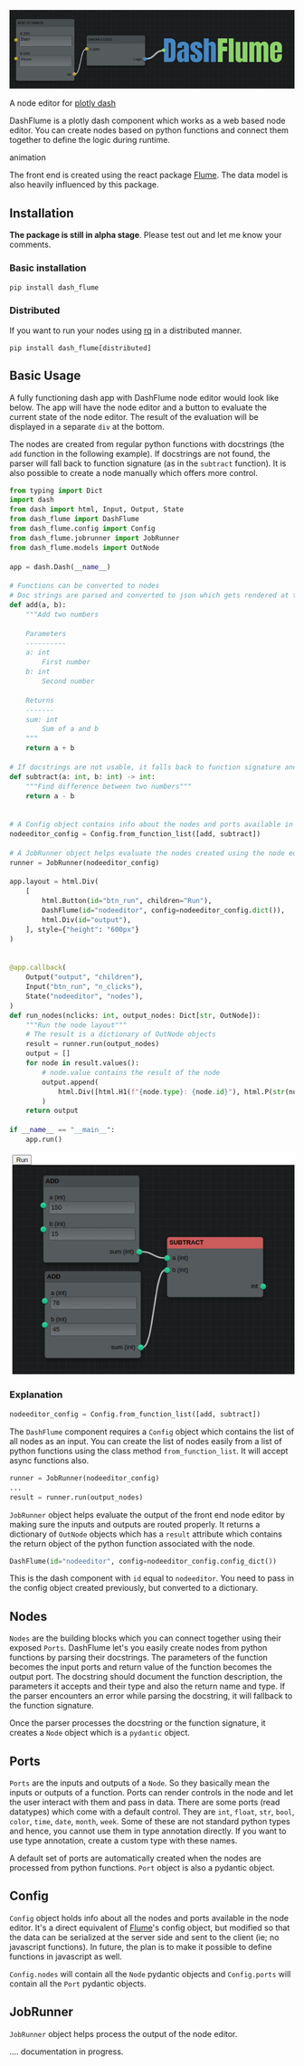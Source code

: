 ![DashFlume](./docs/source/images/logo.png)

A node editor for [plotly dash](https://dash.plotly.com/)

DashFlume is a plotly dash component which works as a web based node editor.
You can create nodes based on python functions and connect them together to define
the logic during runtime.

animation

The front end is created using the react package [Flume](https://flume.dev). The
data model is also heavily influenced by this package.
## Installation

**The package is still in alpha stage**. Please test out and let me know your
comments.

### Basic installation

```
pip install dash_flume
```

### Distributed
If you want to run your nodes using [rq](https://python-rq.org/) in a distributed
manner.
```
pip install dash_flume[distributed]
```
## Basic Usage

A fully functioning dash app with DashFlume node editor would look like below.
The app will have the node editor and a button to evaluate the current state of
the node editor. The result of the evaluation will be displayed in a separate `div`
at the bottom.

The nodes are created from regular python functions with docstrings (the `add`
function in the following example). If docstrings are not found, the parser will
fall back to function signature (as in the `subtract` function).
It is also possible to create a node manually which offers more control.

```python
from typing import Dict
import dash
from dash import html, Input, Output, State
from dash_flume import DashFlume
from dash_flume.config import Config
from dash_flume.jobrunner import JobRunner
from dash_flume.models import OutNode

app = dash.Dash(__name__)

# Functions can be converted to nodes
# Doc strings are parsed and converted to json which gets rendered at the front end
def add(a, b):
    """Add two numbers

    Parameters
    ----------
    a: int
        First number
    b: int
        Second number
    
    Returns
    -------
    sum: int
        Sum of a and b
    """
    return a + b

# If docstrings are not usable, it falls back to function signature and type annotations.
def subtract(a: int, b: int) -> int:
    """Find difference between two numbers"""
    return a - b


# A Config object contains info about the nodes and ports available in the node editor
nodeeditor_config = Config.from_function_list([add, subtract])

# A JobRunner object helps evaluate the nodes created using the node editor
runner = JobRunner(nodeeditor_config)

app.layout = html.Div(
    [
        html.Button(id="btn_run", children="Run"),
        DashFlume(id="nodeeditor", config=nodeeditor_config.dict()),
        html.Div(id="output"),
    ], style={"height": "600px"}
)


@app.callback(
    Output("output", "children"),
    Input("btn_run", "n_clicks"),
    State("nodeeditor", "nodes"),
)
def run_nodes(nclicks: int, output_nodes: Dict[str, OutNode]):
    """Run the node layout"""
    # The result is a dictionary of OutNode objects
    result = runner.run(output_nodes)
    output = []
    for node in result.values():
        # node.value contains the result of the node
        output.append(
            html.Div([html.H1(f"{node.type}: {node.id}"), html.P(str(node.result))])
        )
    return output

if __name__ == "__main__":
    app.run() 
```
![Basic example](docs/source/images/basic.png)
### Explanation

```python
nodeeditor_config = Config.from_function_list([add, subtract])
```
The `DashFlume` component requires a `Config` object which contains the list of all
nodes as an input. You can create the list of nodes easily from a list of python
functions using the class method `from_function_list`. It will accept async
functions also.

```python
runner = JobRunner(nodeeditor_config)
...
result = runner.run(output_nodes)
```
`JobRunner` object helps evaluate the output of the front end node editor by making
sure the inputs and outputs are routed properly. It returns a dictionary of `OutNode`
objects which has a `result` attribute which contains the return object of the
python function associated with the node.

```python
DashFlume(id="nodeeditor", config=nodeeditor_config.config_dict())
```
This is the dash component with `id` equal to `nodeeditor`. You need to pass in
the config object created previously, but converted to a dictionary.

## Nodes

`Nodes` are the building blocks which you can connect together using their exposed
`Ports`. DashFlume let's you easily create nodes from python functions by parsing
their docstrings. The parameters of the function becomes the input ports and
return value of the function becomes the output port. The docstring should document
the function description, the parameters it accepts and their type and also the
return name and type. If the parser encounters an error while parsing the docstring,
it will fallback to the function signature.

Once the parser processes the docstring or the function signature, it creates a
`Node` object which is a `pydantic` object.

## Ports
`Ports` are the inputs and outputs of a `Node`. So they basically mean the inputs
or outputs of a function. Ports can render controls in the node and let the user
interact with them and pass in data. There are some ports (read datatypes) which
come with a default control. They are `int`, `float`, `str`, `bool`, `color`,
`time`, `date`, `month`, `week`. Some of these are not standard python types and
hence, you cannot use them in type annotation directly. If you want to use type
annotation, create a custom type with these names.

A default set of ports are automatically created when the nodes are processed
from python functions. `Port` object is also a pydantic object.

## Config
`Config` object holds info about all the nodes and ports available in the node
editor. It's a direct equivalent of [Flume](https://flume.dev)'s config object,
but modified so that the data can be serialized at the server side and sent to
the client (ie; no javascript functions). In future, the plan is to make it possible
to define functions in javascript as well.

`Config.nodes` will contain all the `Node` pydantic objects and `Config.ports`
will contain all the `Port` pydantic objects. 

## JobRunner
`JobRunner` object helps process the output of the node editor.


.... documentation in progress.
